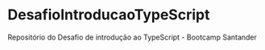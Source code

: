 # DesafioIntroducaoTypeScript
Repositório do Desafio de introdução ao TypeScript - Bootcamp Santander
